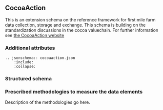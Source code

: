 ## CocoaAction

This is an extension schema on the reference framework for first mile farm data collection, storage and exchange. This schema is building on the standardization discussions in the cocoa valuechain. For further information see [the CocoaAction website](http://www.worldcocoafoundation.org/about-wcf/cocoaaction/)  

### Additional attributes

```eval_rst
.. jsonschema:: cocoaaction.json
    :include: 
    :collapse: 
```

### Structured schema

<script src="../../../_static/docson/widget.js" data-schema="../../extensions/cocoaaction/cocoaaction.json"></script>
<script src="../../../_static/docson/widget.js" data-schema="../../_static/irrigation.json"></script>

### Prescribed methodologies to measure the data elements

Description of the methodologies go here.
